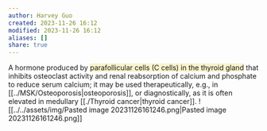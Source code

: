 ```yaml
---
author: Harvey Guo
created: 2023-11-26 16:12
modified: 2023-11-26 16:12
aliases: []
share: true
---
```



A hormone produced by <span style="background:rgba(240, 200, 0, 0.2)">parafollicular cells (C cells) in the thyroid gland</span> that inhibits osteoclast activity and renal reabsorption of calcium and phosphate to reduce serum calcium; it may be used therapeutically, e.g., in [[../MSK/Osteoporosis|osteoporosis]], or diagnostically, as it is often elevated in medullary [[./Thyroid cancer|thyroid cancer]].
![[../../assets/img/Pasted image 20231126161246.png|Pasted image 20231126161246.png]]